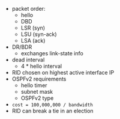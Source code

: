 - packet order:
	- hello
	- DBD
	- LSR (syn)
	- LSU (syn-ack)
	- LSA (ack)
- DR/BDR
	- exchanges link-state info
- dead interval
	- 4 * hello interval
- RID chosen on highest active interface IP
- OSPFv2 requirements
	- hello timer
	- subnet mask
	- OSPFv2 type
- `cost = 100,000,000 / bandwidth`
- RID can break a tie in an election

